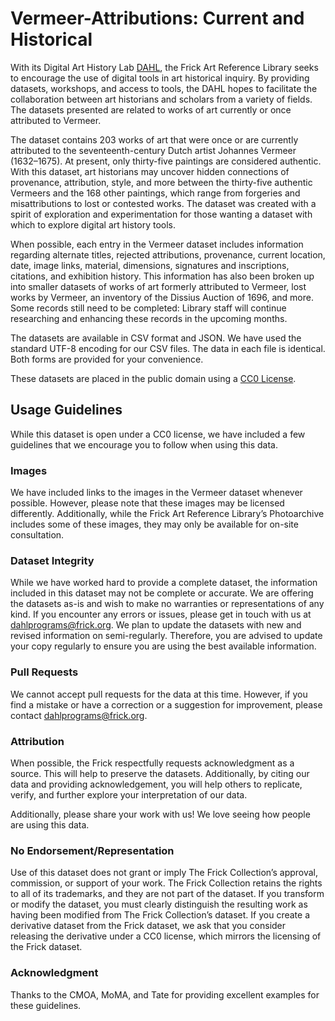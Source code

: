 # Vermeer-Attributions: Current and Historical

With its Digital Art History Lab [DAHL]( https://www.frick.org/research/DAHL), the Frick Art Reference Library seeks to encourage the use of digital tools in art historical inquiry. By providing datasets, workshops, and access to tools, the DAHL hopes to facilitate the collaboration between art historians and scholars from a variety of fields. The datasets presented are related to works of art currently or once attributed to Vermeer.

The dataset contains 203 works of art that were once or are currently attributed to the seventeenth-century Dutch artist Johannes Vermeer (1632–1675). At present, only thirty-five paintings are considered authentic. With this dataset, art historians may uncover hidden connections of provenance, attribution, style, and more between the thirty-five authentic Vermeers and the 168 other paintings, which range from forgeries and misattributions to lost or contested works. The dataset was created with a spirit of exploration and experimentation for those wanting a dataset with which to explore digital art history tools.

When possible, each entry in the Vermeer dataset includes information regarding alternate titles, rejected attributions, provenance, current location, date, image links, material, dimensions, signatures and inscriptions, citations, and exhibition history. This information has also been broken up into smaller datasets of works of art formerly attributed to Vermeer, lost works by Vermeer, an inventory of the Dissius Auction of 1696, and more. Some records still need to be completed: Library staff will continue researching and enhancing these records in the upcoming months.

The datasets are available in CSV format and JSON. We have used the standard UTF-8 encoding for our CSV files. The data in each file is identical. Both forms are provided for your convenience.

These datasets are placed in the public domain using a [CC0 License](https://creativecommons.org/publicdomain/zero/1.0/).

## Usage Guidelines
While this dataset is open under a CC0 license, we have included a few guidelines that we encourage you to follow when using this data.

### Images
We have included links to the images in the Vermeer dataset whenever possible. However, please note that these images may be licensed differently. Additionally, while the Frick Art Reference Library’s Photoarchive includes some of these images, they may only be available for on-site consultation.

### Dataset Integrity
While we have worked hard to provide a complete dataset, the information included in this dataset may not be complete or accurate. We are offering the datasets as-is and wish to make no warranties or representations of any kind. If you encounter any errors or issues, please get in touch with us at dahlprograms@frick.org. We plan to update the datasets with new and revised information on semi-regularly. Therefore, you are advised to update your copy regularly to ensure you are using the best available information.

### Pull Requests
We cannot accept pull requests for the data at this time. However, if you find a mistake or have a correction or a suggestion for improvement, please contact dahlprograms@frick.org.

### Attribution
When possible, the Frick respectfully requests acknowledgment as a source. This will help to preserve the datasets. Additionally, by citing our data and providing acknowledgement, you will help others to replicate, verify, and further explore your interpretation of our data.

Additionally, please share your work with us! We love seeing how people are using this data.

### No Endorsement/Representation
Use of this dataset does not grant or imply The Frick Collection’s approval, commission, or support of your work. The Frick Collection retains the rights to all of its trademarks, and they are not part of the dataset. If you transform or modify the dataset, you must clearly distinguish the resulting work as having been modified from The Frick Collection’s dataset. If you create a derivative dataset from the Frick dataset, we ask that you consider releasing the derivative under a CC0 license, which mirrors the licensing of the Frick dataset.

### Acknowledgment
Thanks to the CMOA, MoMA, and Tate for providing excellent examples for these guidelines.
